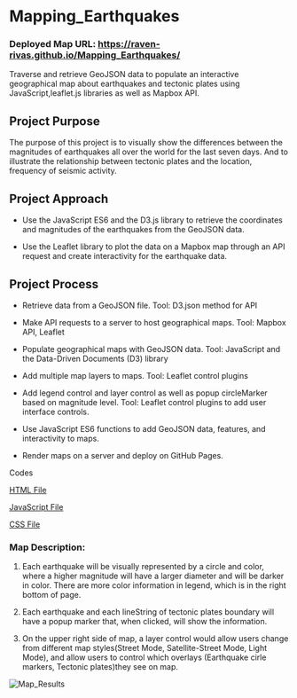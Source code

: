 # Mapping_Earthquakes

### Deployed Map URL: https://raven-rivas.github.io/Mapping_Earthquakes/

Traverse and retrieve GeoJSON data to populate an interactive geographical map about earthquakes and tectonic plates using JavaScript,leaflet.js libraries as well as Mapbox API.

## Project Purpose

The purpose of this project is to visually show the differences between the magnitudes of earthquakes all over the world for the last seven days. And to illustrate the relationship between tectonic plates and the location, frequency of seismic activity.

## Project Approach
* Use the JavaScript ES6 and the D3.js library to retrieve the coordinates and magnitudes of the earthquakes from the GeoJSON data.

* Use the Leaflet library to plot the data on a Mapbox map through an API request and create interactivity for the earthquake data.

## Project Process

* Retrieve data from a GeoJSON file. Tool: D3.json method for API

* Make API requests to a server to host geographical maps. Tool: Mapbox API, Leaflet

* Populate geographical maps with GeoJSON data. Tool: JavaScript and the Data-Driven Documents (D3) library

* Add multiple map layers to maps. Tool: Leaflet control plugins

* Add legend control and layer control as well as popup circleMarker based on magnitude level. Tool: Leaflet control plugins to add user interface controls.

* Use JavaScript ES6 functions to add GeoJSON data, features, and interactivity to maps.

* Render maps on a server and deploy on GitHub Pages.

Codes

[HTML File](https://github.com/raven-rivas/Mapping_Earthquakes/blob/master/Earthquake_Challenge/index.html)

[JavaScript File](https://github.com/raven-rivas/Mapping_Earthquakes/blob/master/Earthquake_Challenge/static/js/logic.js)

[CSS File](https://github.com/raven-rivas/Mapping_Earthquakes/blob/master/Earthquake_Challenge/static/css/style.css)

### Map Description:

1. Each earthquake will be visually represented by a circle and color, where a higher magnitude will have a larger diameter and will be darker in color. There are more color information in legend, which is in the right bottom of page.

2. Each earthquake and each lineString of tectonic plates boundary will have a popup marker that, when clicked, will show the information.

3. On the upper right side of map, a layer control would allow users change from different map styles(Street Mode, Satellite-Street Mode, Light Mode), and allow users to control which overlays (Earthquake cirle markers, Tectonic plates)they see on map.

![Map_Results](https://github.com/raven-rivas/Mapping_Earthquakes/blob/master/Chellenge_Result.PNG)
